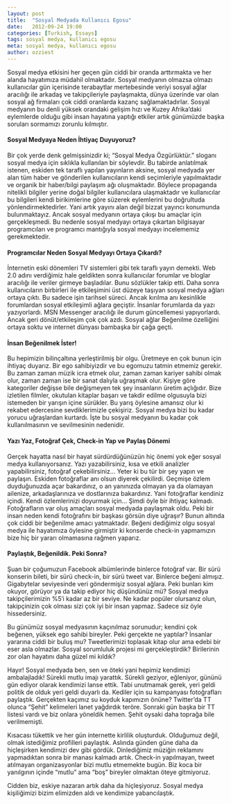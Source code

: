 ```yaml
---
layout: post
title:  "Sosyal Medyada Kullanıcı Egosu"
date:   2012-09-24 19:00
categories: [Turkish, Essays]
tags: sosyal medya, kullanıcı egosu
meta: sosyal medya, kullanıcı egosu
author: ozziest
---
```


Sosyal medya etkisini her geçen gün ciddi bir oranda arttırmakta ve her alanda hayatımıza müdahil olmaktadır. Sosyal medyanın olmazsa olmazı kullanıcılar gün içerisinde terabaytlar mertebesinde veriyi sosyal ağlar aracılığı ile arkadaş ve takipçileriyle paylaşmakta, dünya üzerinde var olan sosyal ağ firmaları çok ciddi oranlarda kazanç sağlamaktadırlar. Sosyal medyanın bu denli yüksek orandaki gelişim hızı ve Kuzey Afrika’daki eylemlerde olduğu gibi insan hayatına yaptığı etkiler artık günümüzde başka soruları sormamızı zorunlu kılmıştır.

#### Sosyal Medyaya Neden İhtiyaç Duyuyoruz?

Bir çok yerde denk gelmişsinizdir ki; “Sosyal Medya Özgürlüktür.” sloganı sosyal medya için sıklıkla kullanılan bir söylevdir. Bu tabirde anlatılmak istenen, eskiden tek taraflı yapılan yayınların aksine, sosyal medyada yer alan tüm haber ve gönderilen kullanıcıların kendi seçimleriyle yapılmaktadır ve organik bir haber/bilgi paylaşım ağı oluşmaktadır. Böylece propaganda nitelikli bilgiler yerine doğal bilgiler kullanıcılara ulaşmaktadır ve kullanıcılar bu bilgileri kendi birikimlerine göre süzerek eylemlerini bu doğrultuda yönlendirmektedirler. Yani artık yayını alan değil bizzat yayıncı konumunda bulunmaktayız. Ancak sosyal medyanın ortaya çıkışı bu amaçlar için gerçekleşmedi. Bu nedenle sosyal medyayı ortaya çıkartan bilgisayar programcıları ve programcı mantığıyla sosyal medyayı incelememiz gerekmektedir.

#### Programcılar Neden Sosyal Medyayı Ortaya Çıkardı?

İnternetin eski dönemleri TV sistemleri gibi tek taraflı yayın demekti. Web 2.0 adını verdiğimiz hale geldikten sonra kullanıcılar forumlar ve bloglar aracılığı ile veriler girmeye başladılar. Bunu sözlükler takip etti. Daha sonra kullanıcıların birbirleri ile etkileşimini üst düzeye taşıyan sosyal medya ağları ortaya çıktı. Bu sadece işin tarihsel süreci.  Ancak kırılma anı kesinlikle forumlardan sosyal etkileşimli ağlara geçiştir. İnsanlar forumlarda da yazı yazıyorlardı. MSN Messenger aracılığı ile durum güncellemesi yapıyorlardı. Ancak geri dönüt/etkileşim çok çok azdı. Sosyal ağlar Beğenilme özelliğini ortaya soktu ve internet dünyası bambaşka bir çağa geçti.

#### İnsan Beğenilmek İster!

Bu hepimizin bilinçaltına yerleştirilmiş bir olgu. Üretmeye en çok bunun için ihtiyaç duyarız. Bir ego sahibiyizdir ve bu egomuzu tatmin etmemiz gerekir. Bu zaman zaman müzik icra etmek olur, zaman zaman kariyer sahibi olmak olur, zaman zaman ise bir sanat dalıyla uğraşmak olur. Kişiye göre kategoriler değişse bile değişmeyen tek şey insanların üretim açlığıdır. Bize izletilen filmler, okutulan kitaplar başarı ve takdir edilme olgusuyla bizi istemeden bir yarışın içine sürükler. Bu yarış öylesine amansız olur ki rekabet edercesine sevdiklerimizle çekişiriz. Sosyal medya bizi bu kadar yorucu uğraşlardan kurtardı. İşte bu sosyal medyanın bu kadar çok kullanılmasının ve sevilmesinin nedenidir.

#### Yazı Yaz, Fotoğraf Çek, Check-in Yap ve Paylaş Dönemi

Gerçek hayatta nasıl bir hayat sürdürdüğünüzün hiç önemi yok eğer sosyal medya kullanıyorsanız. Yazı yazabilirsiniz, kısa ve etkili analizler yapabilirsiniz, fotoğraf çekebilirsiniz… Yeter ki bu tür bir şey yapın ve paylaşın. Eskiden fotoğraflar anı olsun diyerek çekilirdi. Geçmişe özlem duyduğunuzda açar bakardınız, o an yanınızda olmayan ya da olamayan ailenize, arkadaşlarınıza ve dostlarınıza bakardınız. Yani fotoğraflar kendiniz içindi. Kendi özlemlerinizi doyurmak için… Şimdi öyle bir ihtiyaç kalmadı. Fotoğrafların var oluş amaçları sosyal medyada paylaşmak oldu. Peki bir insan neden kendi fotoğrafını bir başkası görsün diye uğraşır? Bunun altında çok ciddi bir beğenilme amacı yatmaktadır. Beğeni dediğimiz olgu sosyal medya ile hayatımıza öylesine girmiştir ki konserde check-in yapmamızın bize hiç bir yararı olmamasına rağmen yaparız.

#### Paylaştık, Beğenildik. Peki Sonra?

Şuan bir çoğumuzun Facebook albümlerinde binlerce fotoğraf var. Bir sürü konserin bileti, bir sürü check-in, bir sürü tweet var. Binlerce beğeni almışız. Gigabytelar seviyesinde veri göndermişiz sosyal ağlara. Peki bunları kim okuyor, görüyor ya da takip ediyor hiç düşündünüz mü? Sosyal medya takipçilerimizin %5′i kadar az bir seviye. Ne kadar popüler olursanız olun, takipçinizin çok olması sizi çok iyi bir insan yapmaz. Sadece siz öyle hissedersiniz.

Bu günümüz sosyal medyasının kaçınılmaz sorunudur; kendini çok beğenen, yüksek ego sahibi bireyler. Peki gerçekte ne yaptılar? İnsanlar yararına ciddi bir buluş mu? Tweetlerimizi toplasak kitap olur ama edebi bir eser asla olmazlar. Sosyal sorumluluk projesi mi gerçekleştirdik? Birilerinin zor olan hayatını daha güzel mi kıldık?

Hayır! Sosyal medyada ben, sen ve öteki yani hepimiz kendimizi ambalajladık! Sürekli mutlu imajı yarattık. Sürekli geziyor, eğleniyor, gününü gün ediyor olarak kendimizi lanse ettik. Tabi unutmamak gerek, yeri geldi politik de olduk yeri geldi duyarlı da. Kediler için su kampanyası fotoğrafları paylaştık. Gerçekten kaçımız su koyduk kapımızın önüne? Twitter’da TT olunca “Şehit” kelimeleri lanet yağdırdık teröre. Sonraki gün başka bir TT listesi vardı ve biz onlara yöneldik hemen. Şehit oysaki daha toprağa bile verilmemişti.

Kısacası tükettik ve her gün internette kirlilik oluşturduk. Olduğumuz değil, olmak istediğimiz profilleri paylaştık. Aslında günden güne daha da hiçleşirken kendimizi dev gibi gördük. Dinlediğimiz müziğin reklamını yapmadıktan sonra bir manası kalmadı artık. Check-in yapılmayan, tweet atılmayan organizasyonlar bizi mutlu etmemekte bugün. Biz koca bir yanılgının içinde “mutlu” ama “boş” bireyler olmaktan öteye gitmiyoruz.

Cidden biz, eskiye nazaran artık daha da hiçleşiyoruz. Sosyal medya kişiliğimizi bizim elimizden aldı ve kendimize yabancılaştık.

